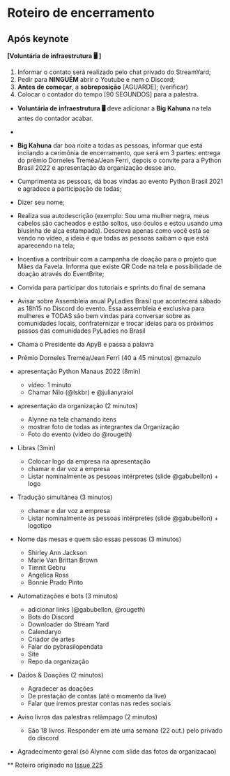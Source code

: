 # Roteiro de encerramento

## Após keynote

**[Voluntária de infraestrutura :desktop_computer: ]**

1. Informar o contato será realizado pelo chat privado do StreamYard;
2. Pedir para **NINGUÉM** abrir o Youtube e nem o Discord;
3. **Antes de começar**, a **sobreposição** [AGUARDE]; (verificar)
4. Colocar o contador do tempo [90 SEGUNDOS] para a palestra.

- **Voluntária de infraestrutura :desktop_computer:** deve adicionar a **Big Kahuna** na tela antes do contador acabar.
- 
- **Big Kahuna** dar boa noite a todas as pessoas, informar que está inciiando a cerimônia de encerramento, que será em 3 partes: entrega do prêmio Dorneles Treméa/Jean Ferri, depois o convite para a Python Brasil 2022 e apresentação da organização desse ano.
- Cumprimenta as pessoas, dá boas vindas ao evento Python Brasil 2021 e agradece a participação de todas;
- Dizer seu nome;
- Realiza sua autodescrição (exemplo: Sou uma mulher negra, meus cabelos são cacheados e estão soltos, uso óculos e estou usando uma blusinha de alça estampada). Descreva apenas como você está se vendo no vídeo, a ideia é que todas as pessoas saibam o que está aparecendo na tela;
- Incentiva a contribuir com a campanha de doação para o projeto que Mães da Favela. Informa que existe QR Code na tela e possibilidade de doação através do EventBrite;
- Convida para participar dos tutoriais e sprints do final de semana
- Avisar sobre Assembleia anual PyLadies Brasil que acontecerá sábado as 18h15 no Discord do evento. Essa assembleia é exclusiva para mulheres e TODAS são bem vindas para conversar sobre as comunidades locais, confraternizar e trocar ideias para os próximos passos das comunidades PyLadies no Brasil

- Chama o Presidente da ApyB e passa a palavra

- Prêmio Dorneles Treméa/Jean Ferri (40 a 45 minutos) @mazulo

- apresentação Python Manaus 2022 (8min)
    - vídeo: 1 minuto
    - Chamar Nilo (@lskbr) e @julianyraiol

- apresentação da organização (2 minutos)
    - Alynne na tela chamando itens
    - mostrar foto de todas as integrantes da Organização
    - Foto do evento (vídeo do @rougeth)
    
- Libras (3min)
    - Colocar logo da empresa na apresentação
    - chamar e dar voz a empresa
    - Listar nominalmente as pessoas intérpretes (slide @gabubellon) + logo

- Tradução simultânea (3 minutos)
    - chamar e dar voz a empresa
    - Listar nominalmente as pessoas intérpretes  (slide @gabubellon) + logotipo
    
- Nome das mesas e quem são essas pessoas (3 minutos)
    - Shirley Ann Jackson 
    - Marie Van Brittan Brown
    - Timnit Gebru
    - Angelica Ross 
    - Bonnie Prado Pinto

- Automatizações e bots (3 minutos)
    - adicionar links (@gabubellon, @rougeth)
    - Bots do Discord
    - Downloader do Stream Yard
    - Calendaryo
    - Criador de artes
    - Falar do pybrasilopendata
    - Site
    - Repo da organização
    
- Dados & Doações (2 minutos)
    - Agradecer as doações
    - De prestação de contas (até o momento da live)
    - Falar que iremos prestar contas nas redes sociais
    
- Aviso livros das palestras relâmpago (2 minutos)
    - São 18 livros. Responder em até uma semana (22 out.) pelo privado do discord
    
- Agradecimento geral (só Alynne com slide das fotos da organizacao)

** Roteiro originado na [Issue 225](https://github.com/pythonbrasil/pybr2021-org/issues/225)

